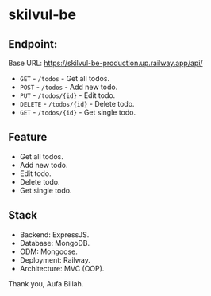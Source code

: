 # skilvul-be

## Endpoint:

Base URL: https://skilvul-be-production.up.railway.app/api/

- `GET` - `/todos` - Get all todos.
- `POST` - `/todos` - Add new todo.
- `PUT` - `/todos/{id}` - Edit todo.
- `DELETE` - `/todos/{id}` - Delete todo.
- `GET` - `/todos/{id}` - Get single todo.

## Feature

- Get all todos.
- Add new todo.
- Edit todo.
- Delete todo.
- Get single todo.

## Stack

- Backend: ExpressJS.
- Database: MongoDB.
- ODM: Mongoose.
- Deployment: Railway.
- Architecture: MVC (OOP).

Thank you, Aufa Billah.
